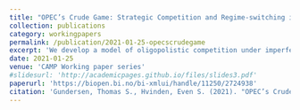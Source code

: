 ```yaml
---
title: "OPEC’s Crude Game: Strategic Competition and Regime-switching in Global Oil Markets"
collection: publications
category: workingpapers
permalink: /publication/2021-01-25-opecscrudegame
excerpt: 'We develop a model of oligopolistic competition under imperfect monitoring and dynamic observable demand. Efficient symmetric equilibria feature disciplined cooperative regimes interrupted by rare but severe price wars. The model predicts that the frequency, duration, and supply schedule associated with each regime may persistently deviate from average behavior. We find evidence for the theoretical predictions of our model in historical Organization of Petroleum Exporting Countries (OPEC) output using a Markov-switching Bayesian vector autoregressive model of the global oil market.'
date: 2021-01-25
venue: 'CAMP Working paper series'
#slidesurl: 'http://academicpages.github.io/files/slides3.pdf'
paperurl: 'https://biopen.bi.no/bi-xmlui/handle/11250/2724938'
citation: 'Gundersen, Thomas S., Hvinden, Even S. (2021). "OPEC’s Crude Game: Strategic Competition and Regime-switching in Global Oil Markets." <i>CAMP Working paper series</i>. 01/2021. BI Norwegian Business School.'
---
```





